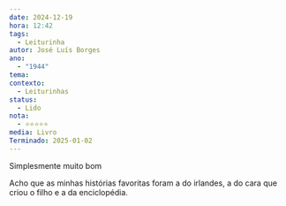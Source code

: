 ```yaml
---
date: 2024-12-19
hora: 12:42
tags:
  - Leiturinha
autor: José Luís Borges
ano:
  - "1944"
tema: 
contexto:
  - Leiturinhas
status:
  - Lido
nota:
  - ⭐⭐⭐⭐⭐
media: Livro
Terminado: 2025-01-02
---
```

Simplesmente muito bom

Acho que as minhas histórias favoritas foram a do irlandes, a do cara que criou o filho e a da enciclopédia. 




